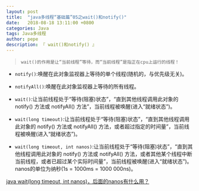 ```yaml
---
layout: post
title:  "java多线程“基础篇”05之wait()和notify()"
date:   2018-08-18 13:11:00 +0800
categories: Java
tags: Java多线程
author: pepe
description: 『 wait()和notify() 』
---
```


> `wait()的作用是让“当前线程”等待，而“当前线程”是指正在cpu上运行的线程！`

* `notify()`:唤醒在此对象监视器上等待的单个线程(随机的，与优先级无关)。

* `notifyAll()`:唤醒在此对象监视器上等待的所有线程。

* `wait()`:让当前线程处于“等待(阻塞)状态”，“直到其他线程调用此对象的 notify() 方法或 notifyAll() 方法”，当前线程被唤醒(进入“就绪状态”)。

* `wait(long timeout)`:让当前线程处于“等待(阻塞)状态”，“直到其他线程调用此对象的 notify() 方法或 notifyAll() 方法，或者超过指定的时间量”，当前线程被唤醒(进入“就绪状态”)。

* `wait(long timeout, int nanos)`:让当前线程处于“等待(阻塞)状态”，“直到其他线程调用此对象的 notify() 方法或 notifyAll() 方法，或者其他某个线程中断当前线程，或者已超过某个实际时间量”，当前线程被唤醒(进入“就绪状态”)。nanos的单位为纳秒(1s = 1000ms = 1000 000ns)。

[java wait(long timeout, int nanos)，后面的nanos有什么用？](https://www.zhihu.com/question/41808470)
